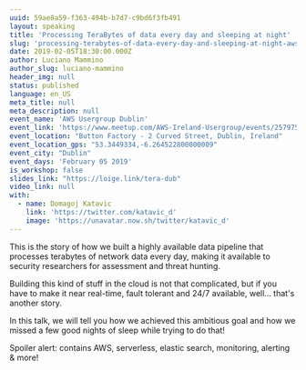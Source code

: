 ```yaml
---
uuid: 59ae8a59-f363-494b-b7d7-c9bd6f3fb491
layout: speaking
title: 'Processing TeraBytes of data every day and sleeping at night'
slug: 'processing-terabytes-of-data-every-day-and-sleeping-at-night-aws-usergroup-dublin'
date: 2019-02-05T18:30:00.000Z
author: Luciano Mammino
author_slug: luciano-mammino
header_img: null
status: published
language: en_US
meta_title: null
meta_description: null
event_name: 'AWS Usergroup Dublin'
event_link: 'https://www.meetup.com/AWS-Ireland-Usergroup/events/257975160/'
event_location: "Button Factory - 2 Curved Street, Dublin, Ireland"
event_location_gps: "53.3449334,-6.264522800000009"
event_city: "Dublin"
event_days: 'February 05 2019'
is_workshop: false
slides_link: "https://loige.link/tera-dub"
video_link: null
with:
  - name: Domagoj Katavic
    link: 'https://twitter.com/katavic_d'
    image: 'https://unavatar.now.sh/twitter/katavic_d'
---
```


This is the story of how we built a highly available data pipeline that processes terabytes of network data every day, making it available to security researchers for assessment and threat hunting.

Building this kind of stuff in the cloud is not that complicated, but if you have to make it near real-time, fault tolerant and 24/7 available, well... that's another story.

In this talk, we will tell you how we achieved this ambitious goal and how we missed a few good nights of sleep while trying to do that!

Spoiler alert: contains AWS, serverless, elastic search, monitoring, alerting & more!

